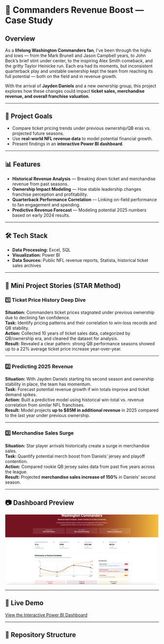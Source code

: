 # 🏈 Commanders Revenue Boost — Case Study

## Overview
As a **lifelong Washington Commanders fan**, I’ve been through the highs and lows — from the Mark Brunell and Jason Campbell years, to John Beck’s brief stint under center, to the inspiring Alex Smith comeback, and the gritty Taylor Heinicke run. Each era had its moments, but inconsistent quarterback play and unstable ownership kept the team from reaching its full potential — both on the field and in revenue growth.

With the arrival of **Jayden Daniels** and a new ownership group, this project explores how these changes could impact **ticket sales, merchandise revenue, and overall franchise valuation**.

---

## 🎯 Project Goals
- Compare ticket pricing trends under previous ownership/QB eras vs. projected future seasons.
- Use **real-world NFL revenue data** to model potential financial growth.
- Present findings in an **interactive Power BI dashboard**.

---

## 📊 Features
- **Historical Revenue Analysis** — Breaking down ticket and merchandise revenue from past seasons.
- **Ownership Impact Modeling** — How stable leadership changes franchise perception and profitability.
- **Quarterback Performance Correlation** — Linking on-field performance to fan engagement and spending.
- **Predictive Revenue Forecast** — Modeling potential 2025 numbers based on early 2024 results.

---

## 🛠 Tech Stack
- **Data Processing:** Excel, SQL
- **Visualization:** Power BI
- **Data Sources:** Public NFL revenue reports, Statista, historical ticket sales archives

---

## 🌟 Mini Project Stories (STAR Method)

### 1️⃣ Ticket Price History Deep Dive
**Situation:** Commanders ticket prices stagnated under previous ownership due to declining fan confidence.  
**Task:** Identify pricing patterns and their correlation to win-loss records and QB stability.  
**Action:** Collected 10 years of ticket sales data, categorized by QB/ownership era, and cleaned the dataset for analysis.  
**Result:** Revealed a clear pattern: strong QB performance seasons showed up to a 22% average ticket price increase year-over-year.  

---

### 2️⃣ Predicting 2025 Revenue
**Situation:** With Jayden Daniels starting his second season and ownership stability in place, the team has momentum.  
**Task:** Forecast potential revenue growth if win totals improve and ticket demand spikes.  
**Action:** Built a predictive model using historical win-total vs. revenue correlation from similar NFL franchises.  
**Result:** Model projects **up to $85M in additional revenue** in 2025 compared to the last year under previous ownership.  

---

### 3️⃣ Merchandise Sales Surge
**Situation:** Star player arrivals historically create a surge in merchandise sales.  
**Task:** Quantify potential merch boost from Daniels’ jersey and playoff contention.  
**Action:** Compared rookie QB jersey sales data from past five years across the league.  
**Result:** Projected **merchandise sales increase of 150%** in Daniels’ second season.  

---

## 📷 Dashboard Preview
![Dashboard Preview](washingtoncommandersprev.png)

---

## 🔗 Live Demo
[View the Interactive Power BI Dashboard](your-live-demo-link)

---

## 📂 Repository Structure
